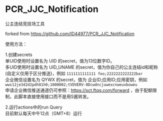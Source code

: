 # PCR_JJC_Notification
公主连结竞技场工具  

forked from https://github.com/ID44977/PCR_JJC_Notification

使用方法：

1.创建secrets  
单UID使用时设置名为 UID 的secret，值为13位数字ID。  
多UID使用时设置名为 UID_UNAME 的secret，值为你自己的公主连结id和昵称(自定义仅用于区分推送)，例如 `1111111111111 foo;2222222222222bar`  
企业微信设置名为 QYWX 的secret，值为 企业ID;应用ID;应用密钥，例如 `wws12je3d2d2pdh81h0;1000002;tVDVERV-0Dcwdncjuwexcnweuxboweu`  
申请企业微信推送通道仍可参照：https://sct.ftqq.com/forward ，由于配额限制，此脚本直接使用接口而不是用S酱转发。

2.运行actions中的run Query  
目前默认每天中午12点（GMT+8）运行  
